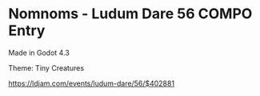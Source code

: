 # Nomnoms - Ludum Dare 56 COMPO Entry

Made in Godot 4.3

Theme: Tiny Creatures

https://ldjam.com/events/ludum-dare/56/$402881